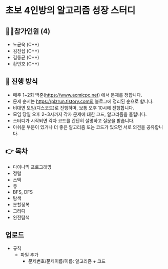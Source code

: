 # 초보 4인방의 알고리즘 성장 스터디

## 🙋‍♂️참가인원 (4)
+ 노균욱 (C++)
+ 김진섭 (C++)
+ 김동균 (C++)
+ 황인호 (C++)

📝 진행 방식
---------------
+ 매주 1~2회 백준(https://www.acmicpc.net) 에서 문제를 정합니다.
+ 문제 순서는 https://plzrun.tistory.com의 블로그에 정리된 순으로 합니다.
+ 비대면 모임(디스코드)로 진행하며, 보통 오후 10시에 진행합니다.
+ 모임 당일 오후 2~3시까지 각자 문제에 대한 코드, 알고리즘을 올립니다.
+ 스터디가 시작되면 각자 코드를 간단히 설명하고 질문을 받습니다.
+ 아쉬운 부분이 있거나 더 좋은 알고리즘 또는 코드가 있으면 서로 의견을 공유합니다.

👉 목차
----
+ 다이나믹 프로그래밍
+ 정렬
+ 스택
+ 큐
+ BFS, DFS
+ 탐색
+ 분할정복
+ 그리디
+ 완전탐색

업로드
----
+ 규칙
  + 파일 추가
    + 문제번호/문제이름/이름: 알고리즘 + 코드

